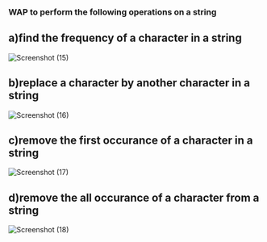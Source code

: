 ### WAP to perform the following operations on a string
## a)find the frequency of a character in a string
![Screenshot (15)](https://github.com/user-attachments/assets/a20283bf-6d3a-4e0c-940a-84700fd2f560)

## b)replace a character by another character in a string 
![Screenshot (16)](https://github.com/user-attachments/assets/b5c04616-6540-4242-be6f-0c59454db425)

## c)remove the first occurance of a character in a string
![Screenshot (17)](https://github.com/user-attachments/assets/8995a27c-d169-43b2-93d9-a46d9717f4f0)

## d)remove the all occurance of a character from a string
![Screenshot (18)](https://github.com/user-attachments/assets/7c78ee81-10ea-4503-b23a-4505b6c1860e)
